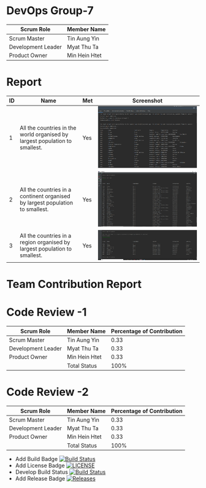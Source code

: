 # DevOps Group-7

| Scrum Role  | Member Name |
| ------------- | ------------- |
| Scrum Master | Tin Aung Yin |
| Development Leader | Myat Thu Ta |
| Product Owner  | Min Hein Htet |
# Report 
| ID | Name | Met | Screenshot |
| --- | --- | --- | --- |
| 1 | All the countries in the world organised by largest population to smallest. | Yes | ![](screenshot/city_1.PNG) |
| 2 | All the countries in a continent organised by largest population to smallest. | Yes | ![](screenshot/2.png) |
| 3 | All the countries in a region organised by largest population to smallest. | Yes | ![](screenshot/3.png) |


# Team Contribution Report 
# Code Review -1 
| Scrum Role  | Member Name | Percentage of Contribution  |
| -------------      | -------------  |------------- |
| Scrum Master       | Tin Aung Yin   | 0.33 |  
| Development Leader | Myat Thu Ta    | 0.33 | 
| Product Owner      | Min Hein Htet  | 0.33 | 
|                    | Total Status   | 100% | 

# Code Review -2 
| Scrum Role  | Member Name | Percentage of Contribution  |
| -------------      | -------------  |------------- |
| Scrum Master       | Tin Aung Yin   | 0.33 |  
| Development Leader | Myat Thu Ta    | 0.33 | 
| Product Owner      | Min Hein Htet  | 0.33 | 
|                    | Total Status   | 100% | 


- Add Build Badge [![Build Status](https://travis-ci.org/devops-set09623/Group-7.svg?branch=master)](https://travis-ci.org/devops-set09623/Group-7)
- Add License Badge [![LICENSE](https://img.shields.io/github/license/devops-set09623/Group-7.svg?style=flat-square)](https://github.com/devops-set09623/Group-7/blob/master/LICENSE)
- Develop Build Status [![Build Status](https://travis-ci.org/devops-set09623/Group-7.svg?branch=develop)](https://travis-ci.org/devops-set09623/Group-7)
- Add Release Badge [![Releases](https://img.shields.io/github/release/devops-set09623/Group-7/all.svg?style=flat-square)](https://github.com/devops-set09623/Group-7/releases)
